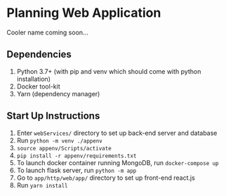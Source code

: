 # Planning Web Application
Cooler name coming soon...

## Dependencies
1. Python 3.7+ (with pip and venv which should come with python installation)
1. Docker tool-kit
1. Yarn (dependency manager)

## Start Up Instructions
1. Enter `webServices/` directory to set up back-end server and database
1. Run `python -m venv ./appenv`
1. `source appenv/Scripts/activate`
1. `pip install -r appenv/requirements.txt`
1. To launch docker container running MongoDB, run `docker-compose up`
1. To launch flask server, run `python -m app`
1. Go to `app/http/web/app/` directory to set up front-end react.js
1. Run `yarn install`
